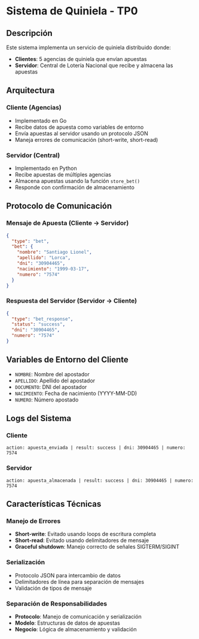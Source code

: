 # Sistema de Quiniela - TP0

## Descripción

Este sistema implementa un servicio de quiniela distribuido donde:

- **Clientes**: 5 agencias de quiniela que envían apuestas
- **Servidor**: Central de Lotería Nacional que recibe y almacena las apuestas

## Arquitectura

### Cliente (Agencias)
- Implementado en Go
- Recibe datos de apuesta como variables de entorno
- Envía apuestas al servidor usando un protocolo JSON
- Maneja errores de comunicación (short-write, short-read)

### Servidor (Central)
- Implementado en Python
- Recibe apuestas de múltiples agencias
- Almacena apuestas usando la función `store_bet()`
- Responde con confirmación de almacenamiento

## Protocolo de Comunicación

### Mensaje de Apuesta (Cliente → Servidor)
```json
{
  "type": "bet",
  "bet": {
    "nombre": "Santiago Lionel",
    "apellido": "Lorca", 
    "dni": "30904465",
    "nacimiento": "1999-03-17",
    "numero": "7574"
  }
}
```

### Respuesta del Servidor (Servidor → Cliente)
```json
{
  "type": "bet_response",
  "status": "success",
  "dni": "30904465",
  "numero": "7574"
}
```

## Variables de Entorno del Cliente

- `NOMBRE`: Nombre del apostador
- `APELLIDO`: Apellido del apostador  
- `DOCUMENTO`: DNI del apostador
- `NACIMIENTO`: Fecha de nacimiento (YYYY-MM-DD)
- `NUMERO`: Número apostado

## Logs del Sistema

### Cliente
```
action: apuesta_enviada | result: success | dni: 30904465 | numero: 7574
```

### Servidor
```
action: apuesta_almacenada | result: success | dni: 30904465 | numero: 7574
```


## Características Técnicas

### Manejo de Errores
- **Short-write**: Evitado usando loops de escritura completa
- **Short-read**: Evitado usando delimitadores de mensaje
- **Graceful shutdown**: Manejo correcto de señales SIGTERM/SIGINT

### Serialización
- Protocolo JSON para intercambio de datos
- Delimitadores de línea para separación de mensajes
- Validación de tipos de mensaje

### Separación de Responsabilidades
- **Protocolo**: Manejo de comunicación y serialización
- **Modelo**: Estructuras de datos de apuestas
- **Negocio**: Lógica de almacenamiento y validación

